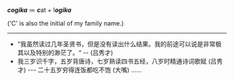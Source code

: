 
***cogika*** $\coloneqq$ ***c***at + l***ogika***

('C' is also the initial of my family name.)

----

- ”我虽然读过几年圣贤书，但是没有读出什么结果。我的前途可以说是非常极其以及特别的渺茫了。“ -- (吕秀才)
- 我三岁识千字，五岁背唐诗，七岁熟读四书五经，八岁时精通诗词歌赋 (吕秀才) --- 二十五岁穷得连饭都吃不饱 (大嘴) ......
